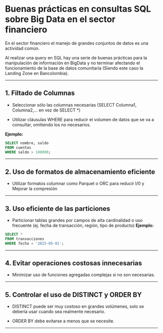 # Buenas prácticas en consultas SQL sobre Big Data en el sector financiero

En el sector financiero el manejo de grandes conjuntos de datos es una actividad común.

Al realizar una query en SQL hay una serie de buenas prácticas para la manipulación de información en BigData y no terminar afectando el funcionamiento de la base de datos comunitaria (Siendo este caso la Landing Zone en Bancolombia).

---

## 1. Filtado de Columnas

- Seleccionar sólo las columnas necesarias (SELECT Columna1, Columna2,... en vez de SELECT *)

- Utilizar cláusulas WHERE para reducir el volumen de datos que se va a consultar, omitiendo los no necesarios.

**Ejemplo:**
```sql
SELECT nombre, saldo 
FROM cuentas 
WHERE saldo > 100000;
```

---

## 2. Uso de formatos de almacenamiento eficiente

- Utilizar formatos columnar como Parquet o ORC para reducir I/0 y Mejorar la compresión

---

## 3. Uso eficiente de las particiones

- Particionar tablas grandes por campos de alta cardinalidad o uso frecuente (ej. fecha de transacción, región, tipo de producto)
**Ejemplo:**
```sql
SELECT * 
FROM transacciones 
WHERE fecha = '2025-05-01';
```

---

## 4. Evitar operaciones costosas innecesarias

- Minimizar uso de funciones agregadas complejas si no son necesarias.

---

## 5. Controlar el uso de DISTINCT y ORDER BY

- DISTINCT puede ser muy costoso en grandes volúmenes, solo se debería usar cuando sea realmente necesario.

- ORDER BY debe evitarse a menos que se necesite.

---